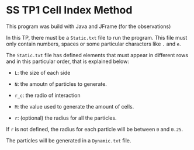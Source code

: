 # SS TP1 Cell Index Method

This program was build with Java and JFrame (for the observations)

In this TP, there must be a `Static.txt` file to run the program. This file must only contain numbers, spaces or  some particular characters like `.` and `e`.

The `Static.txt` file has defined elements that must appear in different rows and in this particular order, that is explained below:

- `L`: the size of each side

- `N`: the amoutn of particles to generate.

- `r_c`: the radio of interaction

- `M`: the value used to generate the amount of cells.

- `r`: (optional) the radius for all the particles.

If `r` is not defined, the radius for each particle will be between `0` and `0.25`.

The particles will be generated in a `Dynamic.txt` file.
